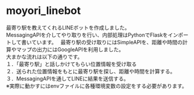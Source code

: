 # moyori_linebot
最寄り駅を教えてくれるLINEボットを作成しました。　　　　　　　　　　　　　　　　　　　　　　　　　　
MessagingAPIを介してやり取りを行い、内部処理はPythonでFlaskをインポートして書いています。　
最寄り駅の受け取りにはSimpleAPIを、距離や時間の計算やマップの出力にはGoogleAPIを利用しました。　　　　　　　　　　　　　　　　　　　　　　　　　
大まかな流れは以下の通りです。　　　　　　　　　　　　　　　　　　　　　　　
１．「最寄り駅」と話しかけてもらい位置情報を受け取る　　　　　　　　　　　　　　　　　　　　　
２．送られた位置情報をもとに最寄り駅を探し、距離や時間を計算する。　　　　　　　　　　　　　　　　　　　　
３．MessagingAPIを通してLINEに結果を送信する。　　　　　　　　　　　　　　　　　　　　　
※実際に動かすにはenvファイルに各種環境変数の設定をする必要があります。　　　　　　　　　　　　　　　　　　　　　
